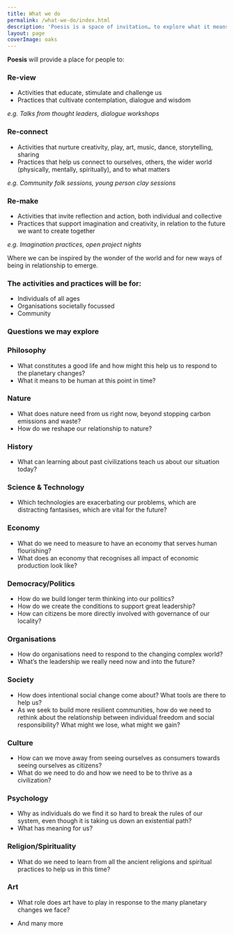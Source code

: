 ```yaml
---
title: What we do
permalink: /what-we-do/index.html
description: 'Poesis is a space of invitation… to explore what it means to be human at this point of profound planetary change; using our hands, heart and soul, as well as our relationship with systems and society.'
layout: page
coverImage: oaks
---
```


**Poesis** will provide a place for people to:

### Re-view

<ul class="mb-2xs">
<li>Activities that educate, stimulate and challenge us</li>
<li>Practices that cultivate contemplation, dialogue and wisdom</li>
</ul>
<p class="mt-2xs">
<em>e.g. Talks from thought leaders, dialogue workshops</em>
</p>

### Re-connect

<ul class="mb-2xs">
<li>Activities that nurture creativity, play, art, music, dance, storytelling, sharing</li>
<li>Practices that help us connect to ourselves, others, the wider world (physically, mentally, spiritually),  and to what matters</li>
</ul>
<p class="mt-2xs">
<em>e.g. Community folk sessions, young person clay sessions</em>
</p>

### Re-make

<ul class="mb-2xs">
<li>Activities that invite reflection and action, both individual and collective</li>
<li>Practices that support imagination and creativity, in relation to the future we want to create together</li>
</ul>
<p class="mt-2xs">
<em>e.g. Imagination practices, open project nights</em>
</p>

Where we can be inspired by the wonder of the world and for new ways of being in relationship to emerge.

### The activities and practices will be for:

- Individuals of all ages
- Organisations societally focussed
- Community

<section
    class="full | cover-image cover-image--blank cover-image-oaks"
  ></section>

<h3 id="questions-we-may-explore">Questions we may explore</h3>
<h3>Philosophy</h3>
<ul>
    <li>
        What constitutes a good life and how might this help us to respond to the planetary changes?
    </li>
    <li>
        What it means to be human at this point in time?
    </li>
</ul>
<h3 class="mt-s">Nature</h3>
<ul>
    <li>
        What does nature need from us right now, beyond stopping carbon emissions and waste?
    </li>
    <li>
        How do we reshape our relationship to nature?
    </li>
</ul>
<h3 class="mt-s">History</h3>
<ul>
    <li>
        What can learning about past civilizations teach us about our situation today?
    </li>
</ul>
<h3 class="mt-s">Science & Technology</h3>
<ul>
    <li>
        Which technologies are exacerbating our problems, which are distracting fantasises, which are vital for the future?
    </li>
</ul>
<h3 class="mt-s">Economy</h3>
<ul>
    <li>
        What do we need to measure to have an economy that serves human flourishing?
    </li>
    <li>
        What does an economy that recognises all impact of economic production look like?
    </li>
</ul>
<h3 class="mt-s">Democracy/Politics</h3>
<ul>
    <li>
        How do we build longer term thinking into our politics?
    </li>
    <li>
        How do we create the conditions to support great leadership?
    </li>
    <li>
        How can citizens be more directly involved with governance of our locality?
    </li>
</ul>
<h3 class="mt-s">Organisations</h3>
<ul>
    <li>
        How do organisations need to respond to the changing complex world?
    </li>
    <li>
        What’s the leadership we really need now and into the future?
    </li>
</ul>
<h3 class="mt-s">Society</h3>
<ul>
    <li>
        How does intentional social change come about? What tools are there to help us?
    </li>
    <li>
        As we seek to build more resilient communities, how do we need to rethink about the relationship between individual freedom and social responsibility?  What might we lose, what might we gain?
    </li>
</ul>
<h3 class="mt-s">Culture</h3>
<ul>
    <li>
        How can we move away from seeing ourselves as consumers towards seeing ourselves as citizens?
    </li>
    <li>
        What do we need to do and how we need to be to thrive as a civilization?
    </li>
</ul>
<h3 class="mt-s">Psychology</h3>
<ul>
    <li>
        Why as individuals do we find it so hard to break the rules of our system, even though it is taking us down an existential path?
    </li>
    <li>
        What has meaning for us?
    </li>
</ul>
<h3 class="mt-s">Religion/Spirituality</h3>
<ul>
    <li>
        What do we need to learn from all the ancient religions and spiritual practices to help us in this time?
    </li>
</ul>
<h3 class="mt-s">Art</h3>
<ul>
    <li>
        What role does art have to play in response to the many planetary changes we face?
    </li>
</ul>
<ul>
    <li>
        And many more
    </li>
</ul>
